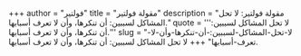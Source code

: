 +++
author = "فولتير"
title = "مقولة فولتير"
description = "مقولة فولتير: لا تحل المشاكل لسببين: أن تنكرها، وأن لا تعرف أسبابها."
quote = '''لا تحل المشاكل لسببين: أن تنكرها، وأن لا تعرف أسبابها.''' 
slug = "لا-تحل-المشاكل-لسببين:-أن-تنكرها-وأن-لا-تعرف-أسبابها"
+++
لا تحل المشاكل لسببين: أن تنكرها، وأن لا تعرف أسبابها.
